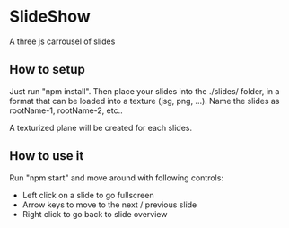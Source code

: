 # SlideShow

A three js carrousel of slides

## How to setup

Just run "npm install".
Then place your slides into the ./slides/ folder, in a format that can be loaded into a texture (jsg, png, ...).
Name the slides as rootName-1, rootName-2, etc..

A texturized plane will be created for each slides.

## How to use it

Run "npm start" and move around with following controls:

- Left click on a slide to go fullscreen
- Arrow keys to move to the next / previous slide
- Right click to go back to slide overview

